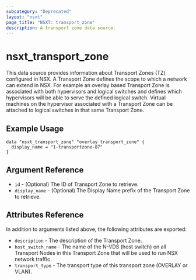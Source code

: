 ```yaml
---
subcategory: "Deprecated"
layout: "nsxt"
page_title: "NSXT: transport_zone"
description: A transport zone data source.
---
```


# nsxt_transport_zone

This data source provides information about Transport Zones (TZ) configured in NSX. A Transport Zone defines the scope to which a network can extend in NSX. For example an overlay based Transport Zone is associated with both hypervisors and logical switches and defines which hypervisors will be able to serve the defined logical switch. Virtual machines on the hypervisor associated with a Transport Zone can be attached to logical switches in that same Transport Zone.

## Example Usage

```hcl
data "nsxt_transport_zone" "overlay_transport_zone" {
  display_name = "1-transportzone-87"
}
```

## Argument Reference

* `id` - (Optional) The ID of Transport Zone to retrieve.
* `display_name` - (Optional) The Display Name prefix of the Transport Zone to retrieve.

## Attributes Reference

In addition to arguments listed above, the following attributes are exported:

* `description` - The description of the Transport Zone.
* `host_switch_name` - The name of the N-VDS (host switch) on all Transport Nodes in this Transport Zone that will be used to run NSX network traffic.
* `transport_type` - The transport type of this transport zone (OVERLAY or VLAN).
